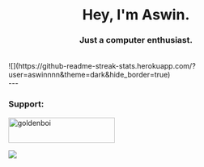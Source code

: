 <h1 align="center">Hey, I'm Aswin.</h1>
<h3 align="center">Just a computer enthusiast.</h3>
<br>
![](https://github-readme-streak-stats.herokuapp.com/?user=aswinnnn&theme=dark&hide_border=true)<br/>
---
<h3 align="left">Support:</h3>
<p><a href="https://ko-fi.com/goldenboi"> <img align="left" src="https://cdn.ko-fi.com/cdn/kofi3.png?v=3" height="50" width="210" alt="goldenboi" /></a></p><br><br>

<br>

![](https://visitcount.itsvg.in/api?id=aswinnnn&icon=0&color=0)

<br>
